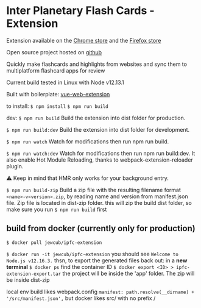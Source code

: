 # Inter Planetary Flash Cards - Extension

Extension available on the [Chrome store](https://chrome.google.com/webstore/detail/inter-planetary-flash-car/ffjpplmcceibehbaofplbmcldkmmhcob/related?hl=en-US) and the [Firefox store](https://addons.mozilla.org/en-US/firefox/addon/inter-planetary-flash-cards)

Open source project hosted on [github](https://github.com/IPFC/ipfc-extension)

Quickly make flashcards and highlights from websites and sync them to multiplatform flashcard apps for review

Current build tested in Linux with Node v12.13.1

Built with boilerplate: [vue-web-extension](https://github.com/Kocal/vue-web-extension)

to install:
`$ npm install`
`$ npm run build`

dev:
`$ npm run build`
Build the extension into dist folder for production.

`$ npm run build:dev`
Build the extension into dist folder for development.

`$ npm run watch`
Watch for modifications then run npm run build.

`$ npm run watch:dev`
Watch for modifications then run npm run build:dev.
It also enable Hot Module Reloading, thanks to webpack-extension-reloader plugin.

⚠️ Keep in mind that HMR only works for your background entry.

`$ npm run build-zip`
Build a zip file with the resulting filename format `<name>-v<version>.zip`, by reading name and version from manifest.json file. Zip file is located in dist-zip folder.
this will zip the build dist folder, so make sure you run `$ npm run build` first

## build from docker (currently only for production)

`$ docker pull jewcub/ipfc-extension`

`$ docker run -it jewcub/ipfc-extension`
you should see `Welcome to Node.js v12.16.3.`
thsn, to export the generated files back out:
in a **new terminal**
`$ docker ps`
find the container ID
`$ docker export <ID> > ipfc-extension-export.tar`
the project will be inside the 'app' folder. The zip will be inside dist-zip

local env build likes webpack.config `manifest: path.resolve(__dirname) + '/src/manifest.json',` but docker likes src/ with no prefix /
